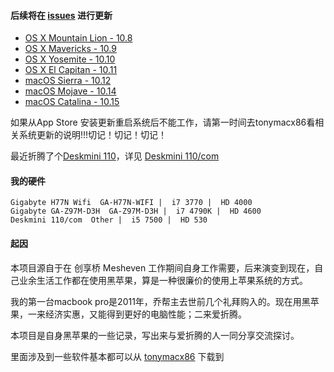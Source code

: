 #### 后续将在 [issues](https://github.com/mygoare/Hackintosh/issues) 进行更新

* [OS X Mountain Lion - 10.8](10.8)
* [OS X Mavericks - 10.9](10.9)
* [OS X Yosemite - 10.10](10.10)
* [OS X El Capitan - 10.11](10.11)
* [macOS Sierra - 10.12](10.12)
* [macOS Mojave - 10.14](https://github.com/mygoare/Hackintosh/issues/3)
* [macOS Catalina - 10.15](https://github.com/mygoare/Hackintosh/issues/4)

如果从App Store 安装更新重启系统后不能工作，请第一时间去tonymacx86看相关系统更新的说明!!!切记！切记！切记！

最近折腾了个[Deskmini 110](http://www.asrock.com/nettop/intel/Deskmini%20110%20Series/index.asp#About)，详见 [Deskmini 110/com](deskmini_110_com.md)

#### 我的硬件

```
Gigabyte H77N Wifi  GA-H77N-WIFI |  i7 3770 |  HD 4000
Gigabyte GA-Z97M-D3H  GA-Z97M-D3H |  i7 4790K |  HD 4600
Deskmini 110/com  Other |  i5 7500 |  HD 530
```

#### 起因

本项目源自于在 创享桥 Mesheven 工作期间自身工作需要，后来演变到现在，自己业余生活工作都在使用黑苹果，算是一种很廉价的使用上苹果系统的方式。

我的第一台macbook pro是2011年，乔帮主去世前几个礼拜购入的。现在用黑苹果，一来经济实惠，又能得到更好的电脑性能；二来爱折腾。

本项目是自身黑苹果的一些记录，写出来与爱折腾的人一同分享交流探讨。


里面涉及到一些软件基本都可以从 [tonymacx86](https://www.tonymacx86.com/resources/categories/tonymacx86-downloads.3/) 下载到
